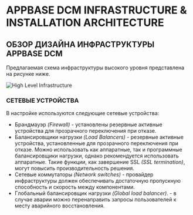 # APPBASE DCM INFRASTRUCTURE & INSTALLATION ARCHITECTURE

## ОБЗОР ДИЗАЙНА ИНФРАСТРУКТУРЫ APPBASE DCM

Предлагаемая схема инфраструктуры высокого уровня представлена на рисунке ниже.

![High Level Infrastructure]()

### СЕТЕВЫЕ УСТРОЙСТВА

В настройке используются следующие сетевые устройства:
* Брандмауэр _(Firewall)_ - установлены резервные активные устройства для прозрачного переключения при отказе.
* Балансировщики нагрузки _(Load Balancers)_ - резервные активные устройства, установленные для прозрачного переключения при отказе. Можно использовать как аппаратные, так и программные балансировщики нагрузки, однако рекомендуется использовать аппаратные. Такие функции, как завершение SSL _(SSL termination)_, могут повысить производительность решения.
* Сетевые коммутаторы _(Network switches)_ - провайдер инфраструктуры должен обеспечивать достаточную пропускную способность и скорость между компонентами.
* Глобальный балансировщик нагрузки _(Global load balancer)_. - в случае аварии можно перенаправить запросы пользователей к месту аварийного восстановления.